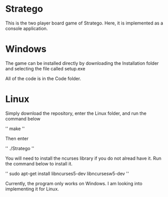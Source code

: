 # Stratego
This is the two player board game of Stratego. Here, it is implemented as a console application.

# Windows

The game can be installed directly by downloading the Installation folder and selecting the file called setup.exe

All of the code is in the Code folder.

# Linux

Simply download the repository, enter the Linux folder, and run the command below

''
make
''

Then enter

''
./Stratego
''

You will need to install the ncurses library if you do not alread have it. Run the command below to install it.

''
sudo apt-get install libncurses5-dev libncursesw5-dev
''




Currently, the program only works on Windows. I am looking into implementing it for Linux.
